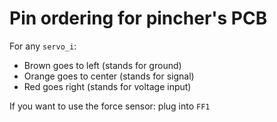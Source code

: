 # Pin ordering for pincher's PCB

For any `servo_i`:
* Brown goes to left (stands for ground)
* Orange goes to center (stands for signal)
* Red goes right (stands for voltage input)

If you want to use the force sensor: plug into `FF1`
